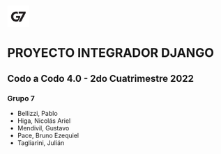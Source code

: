 <img
  src="/g7_thumb.jpg"
  alt="Alt text"
  title="Grupo 7"
  style="display: inline-block; margin: 0 auto; max-width: 50px">


# PROYECTO INTEGRADOR DJANGO
## Codo a Codo 4.0 - 2do Cuatrimestre 2022

### Grupo 7
- Bellizzi, Pablo
- Higa, Nicolás Ariel
- Mendivil, Gustavo
- Pace, Bruno Ezequiel
- Tagliarini, Julián
